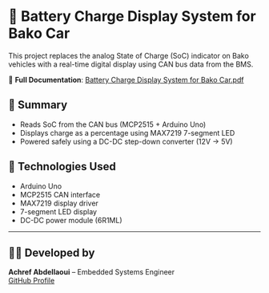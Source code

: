 # 🔋 Battery Charge Display System for Bako Car

This project replaces the analog State of Charge (SoC) indicator on Bako vehicles with a real-time digital display using CAN bus data from the BMS.

📄 **Full Documentation**: [Battery Charge Display System for Bako Car.pdf](Battery%20Charge%20Display%20System%20for%20Bako%20Car.pdf)

## 🎯 Summary

- Reads SoC from the CAN bus (MCP2515 + Arduino Uno)
- Displays charge as a percentage using MAX7219 7-segment LED
- Powered safely using a DC-DC step-down converter (12V → 5V)

## 🧰 Technologies Used

- Arduino Uno  
- MCP2515 CAN interface  
- MAX7219 display driver  
- 7-segment LED display  
- DC-DC power module (6R1ML)

---

## 👨‍💻 Developed by

**Achref Abdellaoui** – Embedded Systems Engineer  
[GitHub Profile](https://github.com/achrefabdellaoui)
